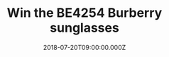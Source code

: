 ---
campaign-uuid: "c-f17219ce-999e-4b23-abbf-32cbc0a46b9a"
type: "Preview"
category: "Gifts"
date: "2018-07-20T09:00:00.000Z"
end-date: "2018-08-20T23:59:00.000Z"
disable-form: false
is_promoted: false
has_entry_page: true
title: "Win the BE4254 Burberry sunglasses"
competition-description: "<p>Since its inception in 1856, Burberry has extended its\
  \ signature trench coat collections to a versatile range of ready-to-wear and accessories,\
  \ embracing its quintessentially British style in each piece. The BE4254 sunglasses\
  \ provide a comfortable fit and we want you to feel comfortable and stylish at the\
  \ same time.</p> \r\n<p>Don’t miss out the chance of winning the brand new BE4254\
  \ Burberry sunglasses</p>\r\n<p>Feel smart with Burberry.</p>"
hero-header: "Win the BE4254 Burberry sunglasses"
terms-confirmation: "N/A"
banner-img: "https://assets.expresslyapp.com/asset-b9137de6-1dbd-49e2-96b8-1ec1eacdd6b0.jpg"
logo-left-href: "http://burberry.com"
logo-left-image: "https://assets.expresslyapp.com/6ba40880-9db3-417b-a9c7-8462b1079bf8-thumb.png"
logo-left-title: "Burberry"
bg-image-hero: "https://assets.expresslyapp.com/asset-823c732b-e6f6-4cd2-b491-1365df1cc1ba.jpg"
bg-image-first: "https://assets.expresslyapp.com/asset-2101aa49-6cfb-4ad5-91f9-6e00d6240598.jpg"
bg-image-second: "https://assets.expresslyapp.com/asset-cac704a5-f7bf-4dd6-8f99-3469e701cb26.jpg"
section1-content: "<p>Britain's most stratospheric fashion success, Burberry, combines\
  \ tradition with innovation.</p>\r\n<p>The luxury fashion house champions heritage\
  \ and craft through each of its collections. Burberry women's is no exception, as\
  \ the brand continues its innovation of the iconic trench coat & amazing accessories.</p>"
section2-content: "<p>Cut to a flattering pilot shape, the BE4254 sunglasses provide\
  \ a comfortable fit with their acetate build and refined nose bridge, while the\
  \ arms are decorated with a faded check print, adding understated luxury to casual\
  \ codes. The perfect gift for the summer.</p>\r\n<p>Enter the form below and feel\
  \ the Burberry experience through your eyes with the BE4254 sunglasses.</p>"
entry-title: "Win the BE4254 Burberry sunglasses"
entry-content: "Enter the draw to win the BE4254 Burberry sunglasses by completing\
  \ the form below before 23:59 on 20th of September 2018."
has-winner: false
prize-description: "BE4254 Burberry sunglasses"
special-conditions: "Multiple entries are allowed up to one every day."
---